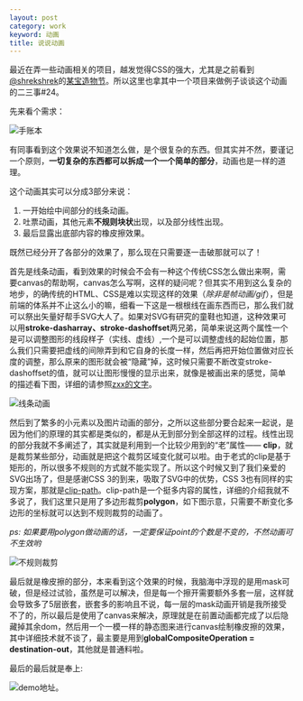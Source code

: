 ```yaml
---
layout: post
category: work
keyword: 动画
title: 说说动画
---
```


最近在弄一些动画相关的项目，越发觉得CSS的强大，尤其是之前看到[@shrekshrek](https://github.com/shrekshrek/css3d-engine)的[某宝造物节](http://show.im20.com.cn/zwj/)。所以这里也拿其中一个项目来做例子谈谈这个动画的二三事#24。

先来看个需求：

![手账本]({{site.assets}}/article/201612/gift.gif)

有同事看到这个效果说不知道怎么做，是个很复杂的东西。但其实并不然，要谨记一个原则，**一切复杂的东西都可以拆成一个一个简单的部分**，动画也是一样的道理。

这个动画其实可以分成3部分来说：

1. 一开始绘中间部分的线条动画。
2. 吐票动画，其他元素**不规则块状**出现，以及部分线性出现。
3. 最后显露出底部内容的橡皮擦效果。

既然已经分开了各部分的效果了，那么现在只需要逐一击破那就可以了！

首先是线条动画，看到效果的时候会不会有一种这个传统CSS怎么做出来啊，需要canvas的帮助啊，canvas怎么写啊，这样的疑问呢？但其实不用到这么复杂的地步，的确传统的HTML、CSS是难以实现这样的效果（*除非是帧动画/gif*），但是前端的体系并不止这么小的嘛，细看一下这是一根根线在画东西而已，那么我们就可以祭出矢量好帮手SVG大人了。如果对SVG有研究的童鞋也知道，这种效果可以用**stroke-dasharray、stroke-dashoffset**两兄弟，简单来说这两个属性一个是可以调整图形的线段样子（实线、虚线）,一个是可以调整虚线的起始位置，那么我们只需要把虚线的间隙弄到和它自身的长度一样，然后再把开始位置做对应长度的调整，那么原来的图形就会被“隐藏”掉，这时候只需要不断改变stroke-dashoffset的值，就可以让图形慢慢的显示出来，就像是被画出来的感觉，简单的描述看下图，详细的请参照[zxx的文字](http://www.zhangxinxu.com/wordpress/2014/04/animateion-line-drawing-svg-path-%E5%8A%A8%E7%94%BB-%E8%B7%AF%E5%BE%84/)。

![线条动画]({{site.assets}}/article/201612/gift-1.jpg)

然后到了繁多的小元素以及图片动画的部分，之所以这些部分要合起来一起说，是因为他们的原理的其实都是类似的，都是从无到部分到全部这样的过程。线性出现的部分我就不多阐述了，其实就是利用到一个比较少用到的“老”属性—— **clip**，就是裁剪某些部分，动画就是把这个裁剪区域变化就可以啦。由于老式的clip是基于矩形的，所以很多不规则的方式就不能实现了。所以这个时候又到了我们亲爱的SVG出场了，但是感谢CSS 3的到来，吸取了SVG中的优势，CSS 3也有同样的实现方案，那就是[clip-path](http://www.w3cplus.com/css3/using-making-sense-of-clip-path.html)。clip-path是一个挺多内容的属性，详细的介绍我就不多说了，我们这里只是用了多边形裁剪**polygon**，如下图示意，只需要不断变化多边形的坐标就可以达到不规则裁剪的动画了。

*ps: 如果要用polygon做动画的话，一定要保证point的个数是不变的，不然动画可不生效哟*

![不规则裁剪]({{site.assets}}/article/201612/gift-2.jpg)

最后就是橡皮擦的部分，本来看到这个效果的时候，我脑海中浮现的是用mask可破，但是经过试验，虽然是可以解决，但是每一个擦开需要额外多套一层，这样就会导致多了5层嵌套，嵌套多的影响且不说，每一层的mask动画开销是我所接受不了的，所以最后是使用了canvas来解决，原理就是在前置动画都完成了以后隐藏掉其余dom，然后用一个一模一样的静态图来进行canvas绘制橡皮擦的效果，其中详细技术就不谈了，最主要是用到**globalCompositeOperation = destination-out**，其他就是普通料啦。

最后的最后就是奉上:

![demo地址]({{site.assets}}/article/201612/qrcode.png)。